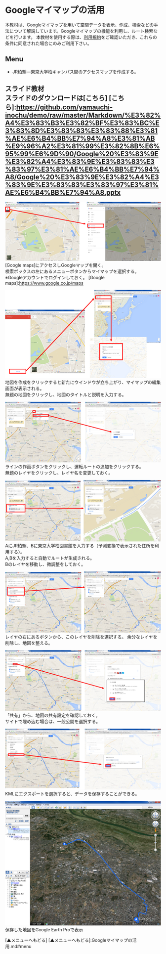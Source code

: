 # Googleマイマップの活用
本教材は、Googleマイマップを用いて空間データを表示、作成、検索などの手法について解説しています。Googleマイマップの機能を利用し、ルート検索などを行います。
本教材を使用する際は、[利用規約]をご確認いただき、これらの条件に同意された場合にのみご利用下さい。

[利用規約]:https://github.com/yamauchi-inochu/demo/blob/master/利用規約.md
**Menu**    
-------

* JR柏駅―東京大学柏キャンパス間のアクセスマップを作成する。

**スライド教材**  
スライドのダウンロードは[こちら]
[こちら]:https://github.com/yamauchi-inochu/demo/raw/master/Markdown/%E3%82%A4%E3%83%B3%E3%82%BF%E3%83%BC%E3%83%8D%E3%83%83%E3%83%88%E3%81%AE%E6%B4%BB%E7%94%A8%E3%81%AB%E9%96%A2%E3%81%99%E3%82%8B%E6%95%99%E6%9D%90/Google%20%E3%83%9E%E3%82%A4%E3%83%9E%E3%83%83%E3%83%97%E3%81%AE%E6%B4%BB%E7%94%A8/Google%20%E3%83%9E%E3%82%A4%E3%83%9E%E3%83%83%E3%83%97%E3%81%AE%E6%B4%BB%E7%94%A8.pptx
--------

![Google](pic/pic_1.png)  
[Google maps]にアクセスしGoogleマップを開く。  
検索ボックスの左にあるメニューボタンからマイマップを選択する。  
※Googleアカウントでログインしておく。
[Google maps]:<https://www.google.co.jp/maps>

![Google](pic/pic_2.png)  
地図を作成をクリックすると新たにウインドウが立ち上がり、マイマップの編集画面が表示される。  
無題の地図をクリックし、地図のタイトルと説明を入力する。

![Google](pic/pic_3.png)  
ラインの作画ボタンをクリックし、運転ルートの追加をクリックする。  
無題のレイヤをクリックし、レイヤ名を変更しておく。

![Google](pic/pic_4.png)  
AにJR柏駅、Bに東京大学柏図書館を入力する（予測変換で表示された住所を利用する）。  
A,Bを入力すると自動でルートが生成される。  
Bのレイヤを移動し、微調整をしておく。  

![Google](pic/pic_5.png)  
レイヤの右にあるボタンから、このレイヤを削除を選択する。
余分なレイヤを削除し、地図を整える。

![Google](pic/pic_6.png)  
「共有」から、地図の共有設定を確認しておく。  
サイトで埋め込む場合は、一般公開を選択する。

![Google](pic/pic_7.png)  
KMLにエクスポートを選択すると、データを保存することができる。

![Google](pic/pic_8.png)  
保存した地図をGoogle Earth Proで表示

[▲メニューへもどる]
[▲メニューへもどる]:Googleマイマップの活用.md#menu
